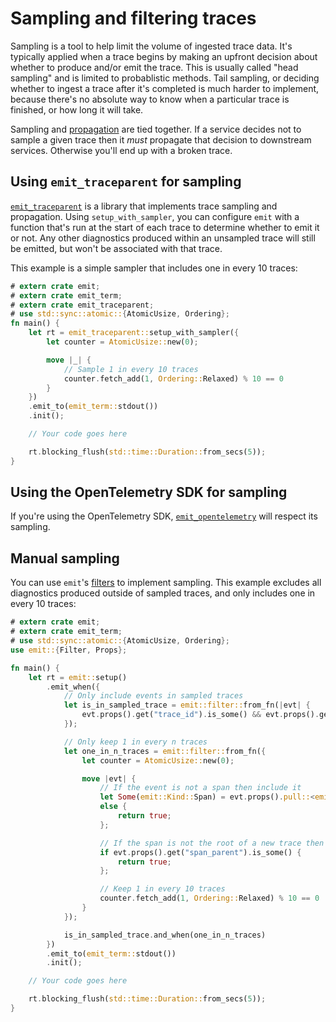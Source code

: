 # Sampling and filtering traces

Sampling is a tool to help limit the volume of ingested trace data. It's typically applied when a trace begins by making an upfront decision about whether to produce and/or emit the trace. This is usually called "head sampling" and is limited to probablistic methods. Tail sampling, or deciding whether to ingest a trace after it's completed is much harder to implement, because there's no absolute way to know when a particular trace is finished, or how long it will take.

Sampling and [propagation](./propagating-across-services.md) are tied together. If a service decides not to sample a given trace then it _must_ propagate that decision to downstream services. Otherwise you'll end up with a broken trace.

## Using `emit_traceparent` for sampling

[`emit_traceparent`](https://docs.rs/emit_traceparent/0.11.7/emit_traceparent/) is a library that implements trace sampling and propagation. Using `setup_with_sampler`, you can configure `emit` with a function that's run at the start of each trace to determine whether to emit it or not. Any other diagnostics produced within an unsampled trace will still be emitted, but won't be associated with that trace.

This example is a simple sampler that includes one in every 10 traces:

```rust
# extern crate emit;
# extern crate emit_term;
# extern crate emit_traceparent;
# use std::sync::atomic::{AtomicUsize, Ordering};
fn main() {
    let rt = emit_traceparent::setup_with_sampler({
        let counter = AtomicUsize::new(0);

        move |_| {
            // Sample 1 in every 10 traces
            counter.fetch_add(1, Ordering::Relaxed) % 10 == 0
        }
    })
    .emit_to(emit_term::stdout())
    .init();

    // Your code goes here

    rt.blocking_flush(std::time::Duration::from_secs(5));
}
```

## Using the OpenTelemetry SDK for sampling

If you're using the OpenTelemetry SDK, [`emit_opentelemetry`](https://docs.rs/emit_opentelemetry) will respect its sampling.

## Manual sampling

You can use `emit`'s [filters](../../filtering-events.md) to implement sampling. This example excludes all diagnostics produced outside of sampled traces, and only includes one in every 10 traces:

```rust
# extern crate emit;
# extern crate emit_term;
# use std::sync::atomic::{AtomicUsize, Ordering};
use emit::{Filter, Props};

fn main() {
    let rt = emit::setup()
        .emit_when({
            // Only include events in sampled traces
            let is_in_sampled_trace = emit::filter::from_fn(|evt| {
                evt.props().get("trace_id").is_some() && evt.props().get("span_id").is_some()
            });

            // Only keep 1 in every n traces
            let one_in_n_traces = emit::filter::from_fn({
                let counter = AtomicUsize::new(0);

                move |evt| {
                    // If the event is not a span then include it
                    let Some(emit::Kind::Span) = evt.props().pull::<emit::Kind, _>("evt_kind")
                    else {
                        return true;
                    };

                    // If the span is not the root of a new trace then include it
                    if evt.props().get("span_parent").is_some() {
                        return true;
                    };

                    // Keep 1 in every 10 traces
                    counter.fetch_add(1, Ordering::Relaxed) % 10 == 0
                }
            });

            is_in_sampled_trace.and_when(one_in_n_traces)
        })
        .emit_to(emit_term::stdout())
        .init();

    // Your code goes here

    rt.blocking_flush(std::time::Duration::from_secs(5));
}
```
